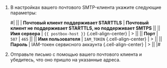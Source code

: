 1. В настройках вашего почтового SMTP-клиента укажите следующие параметры:

    #|
    || | **Почтовый клиент поддерживает STARTTLS** | **Почтовый клиент не поддерживает STARTTLS, но поддерживает SMTPS** ||
    || **Имя сервера** | `{{ postbox-host }}` {.cell-align-center} | > ||
    || **Порт** | `587` | `465` ||
    || **Имя пользователя** | `IAM_TOKEN` {.cell-align-center} | > ||
    || **Пароль** | IAM-токен сервисного аккаунта {.cell-align-center} | > ||
    |#

1. Отправьте письмо с помощью вашего почтового клиента и убедитесь, что оно пришло на указанные адреса.
